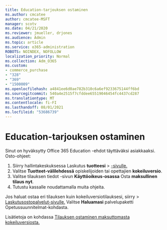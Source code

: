 ```yaml
---
title: Education-tarjouksen ostaminen
ms.author: cmcatee
author: cmcatee-MSFT
manager: scotv
ms.date: 04/21/2020
ms.reviewer: jmueller, drjones
ms.audience: Admin
ms.topic: article
ms.service: o365-administration
ROBOTS: NOINDEX, NOFOLLOW
localization_priority: Normal
ms.collection: Adm_O365
ms.custom:
- commerce_purchase
- "328"
- "369"
- "1500009"
ms.openlocfilehash: a4841ee6d0ae782b310c6a6ef9233675144ff6bd
ms.sourcegitcommit: 540a4e2515f7cfddee65519046454fc4437cd287
ms.translationtype: MT
ms.contentlocale: fi-FI
ms.lasthandoff: 08/01/2021
ms.locfileid: "53686739"
---
```

# <a name="how-to-purchase-an-education-offer"></a>Education-tarjouksen ostaminen

Sinut on hyväksytty Office 365 Education -ehdot täyttäväksi asiakkaaksi. Osto-ohjeet:
  
1. Siirry hallintakeskuksessa Laskutus **tuotteesi** \> [-sivulle.](https://go.microsoft.com/fwlink/p/?linkid=842054)
2. Valitse **Tuotteet-välilehdessä** opiskelijoiden tai opettajien **kokeiluversio**.
3. Valitse tilauksen tiedot -sivun **Käyttöoikeus-osassa** Osta **maksullinen tilaus nyt**.
4. Tutustu kassalle noudattamalla muita ohjeita.

Jos haluat ostaa eri tilauksen kuin kokeiluversiotilauksesi, siirry  \> [Laskutusostopalvelut-sivulle.](https://go.microsoft.com/fwlink/p/?linkid=868433) Valitse **Haluamasi** palvelupaketti Opetussuunnitelmat-kohdasta.

Lisätietoja on kohdassa [Tilauksen ostaminen maksuttomasta kokeiluversiosta.](/microsoft-365/commerce/try-or-buy-microsoft-365#buy-a-subscription-from-your-free-trial)